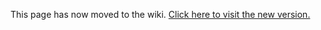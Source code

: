 This page has now moved to the wiki.  [Click here to visit the new version.](https://www.pythonanywhere.com/wiki/VirtualEnvForNewerDjango)
